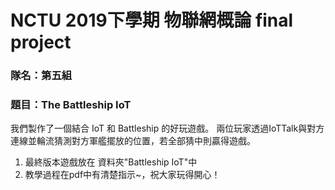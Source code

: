 # NCTU 2019下學期 物聯網概論 final project

### 隊名：第五組

### 題目：The Battleship IoT 

我們製作了一個結合 IoT 和 Battleship 的好玩遊戲。
兩位玩家透過IoTTalk與對方連線並輪流猜測對方軍艦擺放的位置，若全部猜中則贏得遊戲。

1. 最終版本遊戲放在 資料夾"Battleship IoT"中
2. 教學過程在pdf中有清楚指示~，祝大家玩得開心！

